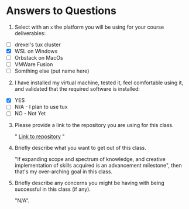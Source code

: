 # Answers to Questions
    
1. Select with an `x` the platform you will be using for your course deliverables:

- [ ] drexel's tux cluster
- [x] WSL on Windows
- [ ] Orbstack on MacOs
- [ ] VMWare Fusion
- [ ] Somthing else (put name here)

2. I have installed my virtual machine, tested it, feel comfortable using it, and  validated that the required software is installed:

- [x] YES
- [ ] N/A - I plan to use tux
- [ ] NO - Not Yet

3. Please provide a link to the repository you are using for this class.

   " [Link to repository](https://github.com/verike/cs503-SysProg/blob/main/0-Warmup/task_1.md) "

4. Briefly describe what you want to get out of this class.
    
    "If expanding scope and spectrum of knowledge, and creative implementation of skills acquired is an advancement milestone", then that's my over-arching goal in this class. 

5. Briefly describe any concerns you might be having with being successful in this class   (if any).

    "N/A".